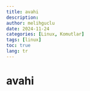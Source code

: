 ```yaml
---
title: avahi
description:
author: melihguclu
date: 2024-11-24 
categories: [Linux, Komutlar]
tags: [linux]
toc: true
lang: tr
---
```


# avahi
